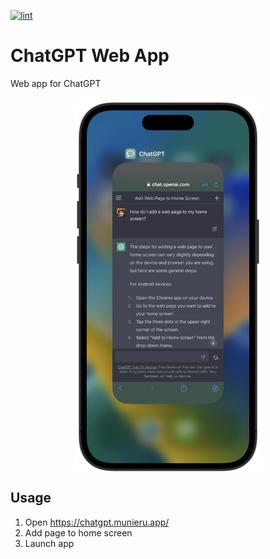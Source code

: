 [![lint](https://github.com/munierujp/chatgpt-web-app/actions/workflows/lint.yml/badge.svg)](https://github.com/munierujp/chatgpt-web-app/actions/workflows/lint.yml)

# ChatGPT Web App

Web app for ChatGPT

<div align="center">
  <img src="./meta/iphone.png" width="300" align="center">
</div>

## Usage

1. Open https://chatgpt.munieru.app/
2. Add page to home screen
3. Launch app
